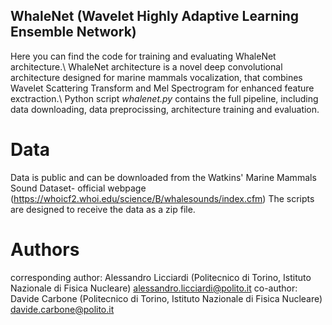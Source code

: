 ## WhaleNet (Wavelet Highly Adaptive Learning Ensemble Network) 

Here you can find the code for training and evaluating WhaleNet architecture.\\
WhaleNet architecture is a novel deep convolutional architecture designed for marine mammals vocalization, that combines Wavelet Scattering Transform and Mel Spectrogram for enhanced feature exctraction.\\ Python script _whalenet.py_ contains the full pipeline, including data downloading, data preprocissing, architecture training and evaluation.
# Data
Data is public and can be downloaded from the Watkins' Marine Mammals Sound Dataset- official webpage (https://whoicf2.whoi.edu/science/B/whalesounds/index.cfm) The scripts are designed to receive the data as a zip file.
# Authors
corresponding author: Alessandro Licciardi (Politecnico di Torino, Istituto Nazionale di Fisica Nucleare) alessandro.licciardi@polito.it
co-author: Davide Carbone (Politecnico di Torino, Istituto Nazionale di Fisica Nucleare) davide.carbone@polito.it
